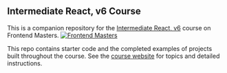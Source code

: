 ## Intermediate React, v6 Course

This is a companion repository for the [Intermediate React, v6](https://frontendmasters.com/courses/intermediate-react-v6) course on Frontend Masters.
[![Frontend Masters](https://static.frontendmasters.com/assets/brand/logos/full.png)](https://frontendmasters.com/courses/intermediate-react-v6)

This repo contains starter code and the completed examples of projects built throughout the course. See the [course website](https://intermediate-react-v6.holt.courses/) for topics and detailed instructions.
